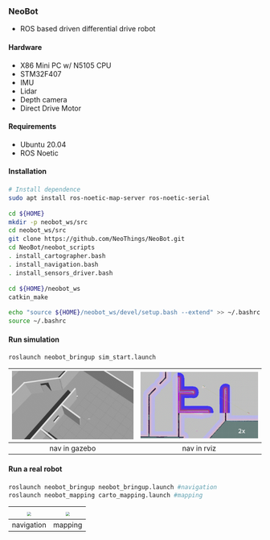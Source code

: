 ### NeoBot

- ROS based driven differential drive robot

#### Hardware

- X86 Mini PC w/ N5105 CPU
- STM32F407
- IMU
- Lidar
- Depth camera
- Direct Drive Motor

#### Requirements

- Ubuntu 20.04
- ROS Noetic

#### Installation

```bash
# Install dependence
sudo apt install ros-noetic-map-server ros-noetic-serial
```

```bash
cd ${HOME}
mkdir -p neobot_ws/src
cd neobot_ws/src
git clone https://github.com/NeoThings/NeoBot.git
cd NeoBot/neobot_scripts
. install_cartographer.bash
. install_navigation.bash
. install_sensors_driver.bash
```

```bash
cd ${HOME}/neobot_ws
catkin_make
```

```bash
echo "source ${HOME}/neobot_ws/devel/setup.bash --extend" >> ~/.bashrc
source ~/.bashrc
```

#### Run simulation

```bash
roslaunch neobot_bringup sim_start.launch 
```

| <img src="assets/gazebo_nav.gif" style="zoom:50%;" /> | <img src="assets/rviz_nav.gif" style="zoom:50%;" /> |
| :---------------------------------------------------: | :-------------------------------------------------: |
|                     nav in gazebo                     |                     nav in rviz                     |

#### Run a real robot

```bash
roslaunch neobot_bringup neobot_bringup.launch #navigation
roslaunch neobot_mapping carto_mapping.launch #mapping
```

| <img src="assets/navigation.gif" style="zoom:50%;" /> | <img src="assets/mapping.gif" style="zoom:50%;" /> |
| :---------------------------------------------------: | :------------------------------------------------: |
|                      navigation                       |                      mapping                       |

